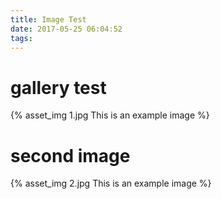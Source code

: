 ```yaml
---
title: Image Test
date: 2017-05-25 06:04:52
tags:
---
```


# gallery test
{% asset_img 1.jpg This is an example image %}
# second image
{% asset_img 2.jpg This is an example image %}
